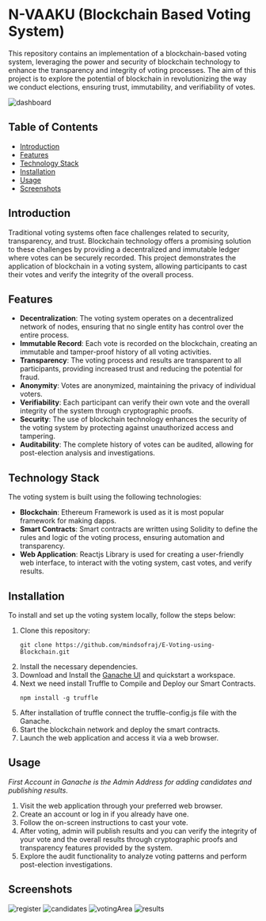 # N-VAAKU (Blockchain Based Voting System)

This repository contains an implementation of a blockchain-based voting system, leveraging the power and security of blockchain technology to enhance the transparency and integrity of voting processes. The aim of this project is to explore the potential of blockchain in revolutionizing the way we conduct elections, ensuring trust, immutability, and verifiability of votes.

![dashboard](https://github.com/mindsofraj/E-Voting-using-Blockchain/assets/76028896/82a31eca-7caf-4a15-9e14-b4c099623183)

## Table of Contents
- [Introduction](#introduction)
- [Features](#features)
- [Technology Stack](#technology-stack)
- [Installation](#installation)
- [Usage](#usage)
- [Screenshots](#screenshots)

## Introduction
Traditional voting systems often face challenges related to security, transparency, and trust. Blockchain technology offers a promising solution to these challenges by providing a decentralized and immutable ledger where votes can be securely recorded. This project demonstrates the application of blockchain in a voting system, allowing participants to cast their votes and verify the integrity of the overall process.

## Features
- **Decentralization**: The voting system operates on a decentralized network of nodes, ensuring that no single entity has control over the entire process.
- **Immutable Record**: Each vote is recorded on the blockchain, creating an immutable and tamper-proof history of all voting activities.
- **Transparency**: The voting process and results are transparent to all participants, providing increased trust and reducing the potential for fraud.
- **Anonymity**: Votes are anonymized, maintaining the privacy of individual voters.
- **Verifiability**: Each participant can verify their own vote and the overall integrity of the system through cryptographic proofs.
- **Security**: The use of blockchain technology enhances the security of the voting system by protecting against unauthorized access and tampering.
- **Auditability**: The complete history of votes can be audited, allowing for post-election analysis and investigations.

## Technology Stack
The voting system is built using the following technologies:
- **Blockchain**: Ethereum Framework is used as it is most popular framework for making dapps.
- **Smart Contracts**: Smart contracts are written using Solidity to define the rules and logic of the voting process, ensuring automation and transparency.
- **Web Application**: Reactjs Library is used for creating a user-friendly web interface, to interact with the voting system, cast votes, and verify results.

## Installation
To install and set up the voting system locally, follow the steps below:

1. Clone this repository:
   ```shell
   git clone https://github.com/mindsofraj/E-Voting-using-Blockchain.git
2. Install the necessary dependencies.
4. Download and Install the [Ganache UI](https://trufflesuite.com/ganache/) and quickstart a workspace.
5. Next we need install Truffle to Compile and Deploy our Smart Contracts.
   ```shell
   npm install -g truffle
6. After installation of truffle connect the truffle-config.js file with the Ganache.
8. Start the blockchain network and deploy the smart contracts.
9. Launch the web application and access it via a web browser.
   
## Usage
*First Account in Ganache is the Admin Address for adding candidates and publishing results*.
1. Visit the web application through your preferred web browser.
2. Create an account or log in if you already have one.
3. Follow the on-screen instructions to cast your vote.
4. After voting, admin will publish results and  you can verify the integrity of your vote and the overall results through cryptographic proofs and transparency features provided by the system.
5. Explore the audit functionality to analyze voting patterns and perform post-election investigations.

## Screenshots
![register](https://github.com/mindsofraj/E-Voting-using-Blockchain/assets/76028896/4c603062-cd1d-49fa-a856-ce88ef8303fc)
![candidates](https://github.com/mindsofraj/E-Voting-using-Blockchain/assets/76028896/7dcdf03b-1b73-4f32-bb78-c4c71f55ab11)
![votingArea](https://github.com/mindsofraj/E-Voting-using-Blockchain/assets/76028896/0ed3c291-feb3-4de6-a58c-a85dd25b3ea6)
![results](https://github.com/mindsofraj/E-Voting-using-Blockchain/assets/76028896/f822bad7-0dd2-4cac-8648-79f2b85d42f9)

